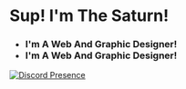 <h1>Sup! I'm The Saturn!</h1>

<h3>
 <ul>
  <li>I'm A Web And Graphic Designer!</li>
  <li>I'm A Web And Graphic Designer!</li>
 </ul>
</h3>


[![Discord Presence](https://lanyard-profile-readme.vercel.app/api/610761919808143370)](https://discord.com/users/610761919808143370)
